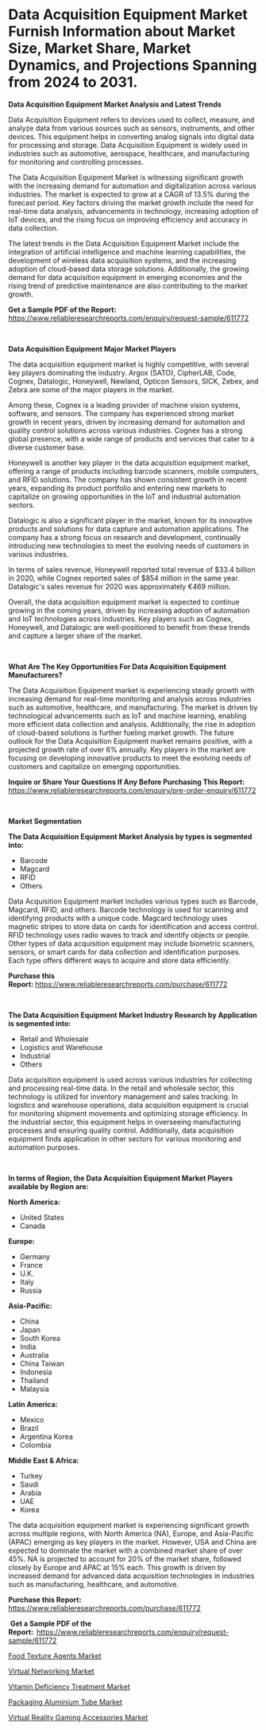 <p><h1>Data Acquisition Equipment Market Furnish Information about Market Size, Market Share, Market Dynamics, and Projections Spanning from 2024 to 2031.</h1></p><p><strong>Data Acquisition Equipment Market Analysis and Latest Trends</strong></p>
<p><p>Data Acquisition Equipment refers to devices used to collect, measure, and analyze data from various sources such as sensors, instruments, and other devices. This equipment helps in converting analog signals into digital data for processing and storage. Data Acquisition Equipment is widely used in industries such as automotive, aerospace, healthcare, and manufacturing for monitoring and controlling processes.</p><p>The Data Acquisition Equipment Market is witnessing significant growth with the increasing demand for automation and digitalization across various industries. The market is expected to grow at a CAGR of 13.5% during the forecast period. Key factors driving the market growth include the need for real-time data analysis, advancements in technology, increasing adoption of IoT devices, and the rising focus on improving efficiency and accuracy in data collection.</p><p>The latest trends in the Data Acquisition Equipment Market include the integration of artificial intelligence and machine learning capabilities, the development of wireless data acquisition systems, and the increasing adoption of cloud-based data storage solutions. Additionally, the growing demand for data acquisition equipment in emerging economies and the rising trend of predictive maintenance are also contributing to the market growth.</p></p>
<p><strong>Get a Sample PDF of the Report:&nbsp;</strong> <a href="https://www.reliableresearchreports.com/enquiry/request-sample/611772">https://www.reliableresearchreports.com/enquiry/request-sample/611772</a></p>
<p>&nbsp;</p>
<p><strong>Data Acquisition Equipment Major Market Players</strong></p>
<p><p>The data acquisition equipment market is highly competitive, with several key players dominating the industry. Argox (SATO), CipherLAB, Code, Cognex, Datalogic, Honeywell, Newland, Opticon Sensors, SICK, Zebex, and Zebra are some of the major players in the market.</p><p>Among these, Cognex is a leading provider of machine vision systems, software, and sensors. The company has experienced strong market growth in recent years, driven by increasing demand for automation and quality control solutions across various industries. Cognex has a strong global presence, with a wide range of products and services that cater to a diverse customer base.</p><p>Honeywell is another key player in the data acquisition equipment market, offering a range of products including barcode scanners, mobile computers, and RFID solutions. The company has shown consistent growth in recent years, expanding its product portfolio and entering new markets to capitalize on growing opportunities in the IoT and industrial automation sectors.</p><p>Datalogic is also a significant player in the market, known for its innovative products and solutions for data capture and automation applications. The company has a strong focus on research and development, continually introducing new technologies to meet the evolving needs of customers in various industries.</p><p>In terms of sales revenue, Honeywell reported total revenue of $33.4 billion in 2020, while Cognex reported sales of $854 million in the same year. Datalogic's sales revenue for 2020 was approximately €469 million.</p><p>Overall, the data acquisition equipment market is expected to continue growing in the coming years, driven by increasing adoption of automation and IoT technologies across industries. Key players such as Cognex, Honeywell, and Datalogic are well-positioned to benefit from these trends and capture a larger share of the market.</p></p>
<p>&nbsp;</p>
<p><strong>What Are The Key Opportunities For Data Acquisition Equipment Manufacturers?</strong></p>
<p><p>The Data Acquisition Equipment market is experiencing steady growth with increasing demand for real-time monitoring and analysis across industries such as automotive, healthcare, and manufacturing. The market is driven by technological advancements such as IoT and machine learning, enabling more efficient data collection and analysis. Additionally, the rise in adoption of cloud-based solutions is further fueling market growth. The future outlook for the Data Acquisition Equipment market remains positive, with a projected growth rate of over 6% annually. Key players in the market are focusing on developing innovative products to meet the evolving needs of customers and capitalize on emerging opportunities.</p></p>
<p><strong>Inquire or Share Your Questions If Any Before Purchasing This Report:</strong> <a href="https://www.reliableresearchreports.com/enquiry/pre-order-enquiry/611772">https://www.reliableresearchreports.com/enquiry/pre-order-enquiry/611772</a></p>
<p>&nbsp;</p>
<p><strong>Market Segmentation</strong></p>
<p><strong>The Data Acquisition Equipment Market Analysis by types is segmented into:</strong></p>
<p><ul><li>Barcode</li><li>Magcard</li><li>RFID</li><li>Others</li></ul></p>
<p><p>Data Acquisition Equipment market includes various types such as Barcode, Magcard, RFID, and others. Barcode technology is used for scanning and identifying products with a unique code. Magcard technology uses magnetic stripes to store data on cards for identification and access control. RFID technology uses radio waves to track and identify objects or people. Other types of data acquisition equipment may include biometric scanners, sensors, or smart cards for data collection and identification purposes. Each type offers different ways to acquire and store data efficiently.</p></p>
<p><strong>Purchase this Report:&nbsp;</strong><a href="https://www.reliableresearchreports.com/purchase/611772">https://www.reliableresearchreports.com/purchase/611772</a></p>
<p>&nbsp;</p>
<p><strong>The Data Acquisition Equipment Market Industry Research by Application is segmented into:</strong></p>
<p><ul><li>Retail and Wholesale</li><li>Logistics and Warehouse</li><li>Industrial</li><li>Others</li></ul></p>
<p><p>Data acquisition equipment is used across various industries for collecting and processing real-time data. In the retail and wholesale sector, this technology is utilized for inventory management and sales tracking. In logistics and warehouse operations, data acquisition equipment is crucial for monitoring shipment movements and optimizing storage efficiency. In the industrial sector, this equipment helps in overseeing manufacturing processes and ensuring quality control. Additionally, data acquisition equipment finds application in other sectors for various monitoring and automation purposes.</p></p>
<p>&nbsp;</p>
<p><strong>In terms of Region, the Data Acquisition Equipment Market Players available by Region are:</strong></p>
<p>
    <p> <strong> North America: </strong>
        <ul>
            <li>United States</li>
            <li>Canada</li>
        </ul>
        </p> 
    <p> <strong> Europe: </strong>
        <ul>
            <li>Germany</li>
            <li>France</li>
            <li>U.K.</li>
            <li>Italy</li>
            <li>Russia</li>
        </ul>
        </p> 
    <p> <strong> Asia-Pacific: </strong>
        <ul>
            <li>China</li>
            <li>Japan</li>
            <li>South Korea</li>
            <li>India</li>
            <li>Australia</li>
            <li>China Taiwan</li>
            <li>Indonesia</li>
            <li>Thailand</li>
            <li>Malaysia</li>
        </ul>
        </p> 
    <p> <strong> Latin America: </strong>
        <ul>
            <li>Mexico</li>
            <li>Brazil</li>
            <li>Argentina Korea</li>
            <li>Colombia</li>
        </ul>
        </p> 
    <p> <strong> Middle East & Africa: </strong>
        <ul>
            <li>Turkey</li>
            <li>Saudi</li>
            <li>Arabia</li>
            <li>UAE</li>
            <li>Korea</li>
        </ul>
    </p>
    </p>
<p><p>The data acquisition equipment market is experiencing significant growth across multiple regions, with North America (NA), Europe, and Asia-Pacific (APAC) emerging as key players in the market. However, USA and China are expected to dominate the market with a combined market share of over 45%. NA is projected to account for 20% of the market share, followed closely by Europe and APAC at 15% each. This growth is driven by increased demand for advanced data acquisition technologies in industries such as manufacturing, healthcare, and automotive.</p></p>
<p><strong>Purchase this Report: </strong><a href="https://www.reliableresearchreports.com/purchase/611772">https://www.reliableresearchreports.com/purchase/611772</a></p>
<p>&nbsp;<strong>Get a Sample PDF of the Report:&nbsp;&nbsp;</strong><a href="https://www.reliableresearchreports.com/enquiry/request-sample/611772">https://www.reliableresearchreports.com/enquiry/request-sample/611772</a></p>
<p><strong></strong></p>
<p><p><a href="https://github.com/mancsybtousav/Market-Research-Report-List-1/blob/main/food-texture-agents-market.md">Food Texture Agents Market</a></p><p><a href="https://medium.com/@doylenader453/virtual-networking-market-trends-and-market-analysis-forecasted-for-period-2024-2031-27475b6b4f3f">Virtual Networking Market</a></p><p><a href="https://medium.com/@doylenader453/vitamin-deficiency-treatment-nbsp-market-focuses-on-market-share-size-and-projected-forecast-till-8d5d0a7c4a06">Vitamin Deficiency Treatment Market</a></p><p><a href="https://github.com/josesg55/Market-Research-Report-List-1/blob/main/packaging-aluminium-tube-market.md">Packaging Aluminium Tube Market</a></p><p><a href="https://medium.com/@doylenader453/virtual-reality-gaming-accessories-market-insight-market-trends-growth-forecasted-from-2024-to-cba872fa6beb">Virtual Reality Gaming Accessories Market</a></p></p>